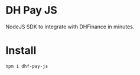 # DH Pay JS
NodeJS SDK to integrate with DHFinance in minutes.

# Install
```sh
npm i dhf-pay-js
```
